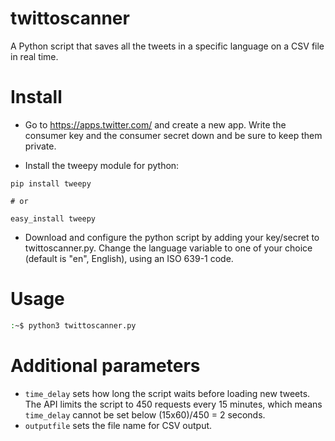 # twittoscanner
A Python script that saves all the tweets in a specific language on a CSV file in real time.

# Install
- Go to https://apps.twitter.com/ and create a new app. Write the consumer key and the consumer secret down and be sure to keep them private.

- Install the tweepy module for python:
```
pip install tweepy

# or

easy_install tweepy
```

- Download and configure the python script by adding your key/secret to twittoscanner.py. Change the language variable to one of your choice (default is "en", English), using an ISO 639-1 code.

# Usage
```bash
:~$ python3 twittoscanner.py
```

# Additional parameters
- `time_delay` sets how long the script waits before loading new tweets. The API limits the script to 450 requests every 15 minutes, which means `time_delay` cannot be set below (15x60)/450 = 2 seconds.
- `outputfile` sets the file name for CSV output.
